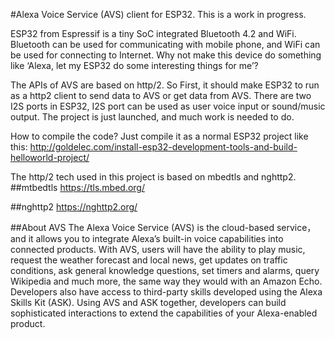 #Alexa Voice Service (AVS) client for ESP32. This is a work in progress.

ESP32 from Espressif is a tiny SoC integrated Bluetooth 4.2 and WiFi. Bluetooth can be used for communicating with mobile phone, and WiFi can be used for connecting to Internet. Why not make this device do something like ‘Alexa, let my ESP32 do some interesting things for me’?

The APIs of AVS are based on http/2. So First, it should make ESP32 to run as a http2 client to send data to AVS or get data from AVS. There are two I2S ports in ESP32, I2S port can be used as user voice input or sound/music output. The project is just launched, and much work is needed to do.

How to compile the code? Just compile it as a normal ESP32 project like this:
http://goldelec.com/install-esp32-development-tools-and-build-helloworld-project/

The http/2 tech used in this project is based on mbedtls and nghttp2. 
##mtbedtls 
https://tls.mbed.org/

##nghttp2
https://nghttp2.org/

##About AVS
The Alexa Voice Service  (AVS) is the cloud-based service，and it allows you to integrate Alexa’s built-in voice capabilities into connected products. With AVS, users will have the ability to play music, request the weather forecast and local news, get updates on traffic conditions, ask general knowledge questions, set timers and alarms, query Wikipedia and much more, the same way they would with an Amazon Echo. Developers also have access to third-party skills developed using the Alexa Skills Kit (ASK). Using AVS and ASK together, developers can build sophisticated interactions to extend the capabilities of your Alexa-enabled product.
